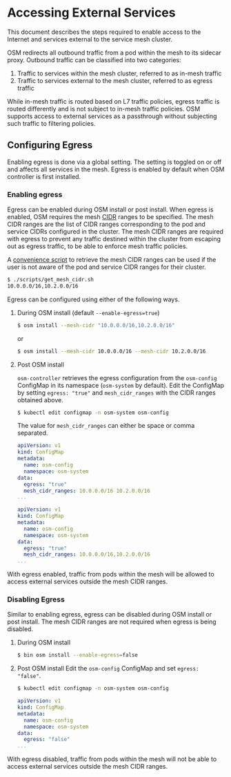 # Accessing External Services

This document describes the steps required to enable access to the Internet and services external to the service mesh cluster.

OSM redirects all outbound traffic from a pod within the mesh to its sidecar proxy. Outbound traffic can be classified into two categories:

1. Traffic to services within the mesh cluster, referred to as in-mesh traffic
2. Traffic to services external to the mesh cluster, referred to as egress traffic

While in-mesh traffic is routed based on L7 traffic policies, egress traffic is routed differently and is not subject to in-mesh traffic policies. OSM supports access to external services as a passthrough without subjecting such traffic to filtering policies.


## Configuring Egress

Enabling egress is done via a global setting. The setting is toggled on or off and affects all services in the mesh. Egress is enabled by default when OSM controller is first installed.

### Enabling egress
Egress can be enabled during OSM install or post install. When egress is enabled, OSM requires the mesh [CIDR][2] ranges to be specified. The mesh CIDR ranges are the list of CIDR ranges corresponding to the pod and service CIDRs configured in the cluster. The mesh CIDR ranges are required with egress to prevent any traffic destined within the cluster from escaping out as egress traffic, to be able to enforce mesh traffic policies.

A [convenience script][1] to retrieve the mesh CIDR ranges can be used if the user is not aware of the pod and service CIDR ranges for their cluster.
```bash
$ ./scripts/get_mesh_cidr.sh
10.0.0.0/16,10.2.0.0/16
```

Egress can be configured using either of the following ways.
1. During OSM install (default `--enable-egress=true`)
	```bash
	$ osm install --mesh-cidr "10.0.0.0/16,10.2.0.0/16"
	```
	or
	```bash
	$ osm install --mesh-cidr 10.0.0.0/16 --mesh-cidr 10.2.0.0/16
	```

2. Post OSM install

	`osm-controller` retrieves the egress configuration from the `osm-config` ConfigMap in its namespace (`osm-system` by default). Edit the ConfigMap by setting `egress: "true"` and `mesh_cidr_ranges` with the CIDR ranges obtained above.
	```bash
	$ kubectl edit configmap -n osm-system osm-config
	```
	The value for `mesh_cidr_ranges` can either be space or comma separated.
	```yaml
	apiVersion: v1
	kind: ConfigMap
	metadata:
	  name: osm-config
	  namespace: osm-system
	data:
	  egress: "true"
	  mesh_cidr_ranges: 10.0.0.0/16 10.2.0.0/16
	...
	```
	```yaml
	apiVersion: v1
	kind: ConfigMap
	metadata:
	  name: osm-config
	  namespace: osm-system
	data:
	  egress: "true"
	  mesh_cidr_ranges: 10.0.0.0/16,10.2.0.0/16
	...
	```

With egress enabled, traffic from pods within the mesh will be allowed to access external services outside the mesh CIDR ranges.

### Disabling Egress

Similar to enabling egress, egress can be disabled during OSM install or post install. The mesh CIDR ranges are not required when egress is being disabled.

1. During OSM install
	```bash
	$ bin osm install --enable-egress=false
	```

2. Post OSM install
	Edit the `osm-config` ConfigMap and set `egress: "false"`.
	```bash
	$ kubectl edit configmap -n osm-system osm-config
	```
	```yaml
	apiVersion: v1
	kind: ConfigMap
	metadata:
	  name: osm-config
	  namespace: osm-system
	data:
	  egress: "false"
	...
	```

With egress disabled, traffic from pods within the mesh will not be able to access external services outside the mesh CIDR ranges.

[1]: https://github.com/openservicemesh/osm/blob/main/scripts/get_mesh_cidr.sh
[2]: https://en.wikipedia.org/wiki/Classless_Inter-Domain_Routing
